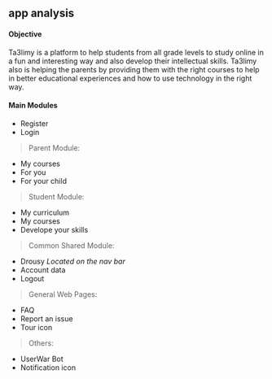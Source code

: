 ## app analysis

#### Objective

Ta3limy is a platform to help students from all grade levels to study online in a fun and interesting way and also develop their intellectual skills. Ta3limy also is helping the parents by providing them with the right courses to help in better educational experiences and how to use technology in the right way.

####  Main Modules

+ Register
+ Login
> Parent Module:
+ My courses
+ For you
+ For your child
> Student Module:
+ My curriculum
+ My courses
+ Develope your skills
> Common Shared Module:
+ Drousy *Located on the nav bar*
+ Account data
+ Logout
> General Web Pages:
+ FAQ
+ Report an issue
+ Tour icon
> Others:
+ UserWar Bot
+ Notification icon
